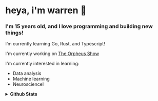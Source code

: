 # heya, i'm warren 👋
### I'm 15 years old, and I love programming and building new things!

I’m currently learning Go, Rust, and Typescript!

I'm currently working on [The Orpheus Show](https://github.com/Orpheuspod/orpheus-show)

I'm currently interested in learning:
- Data analysis
- Machine learning
- Neuroscience!

<details closed>
<summary> <b>Github Stats</b> </summary>
<table>
<thead>
  <tr>
    <th>GitHub Stats</th>
    <th>Languages</th>
  </tr>
</thead>
<tbody>
  <tr>
    <td> 
   <img 
      align="center" 
      src="https://github-readme-stats.vercel.app/api?username=NebuDev14&show_icons=true&theme=dracula&count_private=true" 
      alt="account stats"
      /> 
   </td>
    <td>
   <img 
      align="center" 
      src="https://github-readme-stats.vercel.app/api/top-langs/?username=NebuDev14&layout=compact&theme=dracula&langs_count=6" 
      alt="top languages" />
   </td>
  </tr>
</tbody>
</table>
</details>

